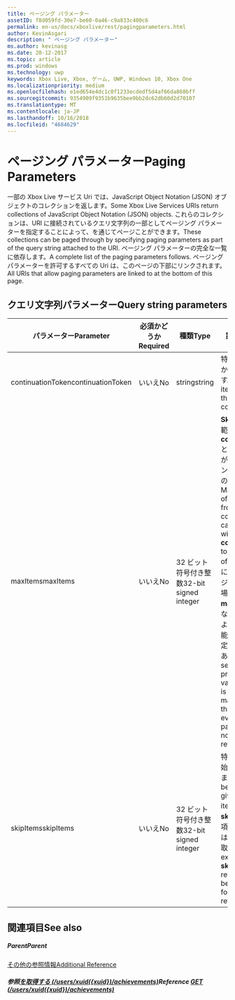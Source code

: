 ```yaml
---
title: ページング パラメーター
assetID: f8d059fd-30e7-be60-0a46-c9a833c400c6
permalink: en-us/docs/xboxlive/rest/pagingparameters.html
author: KevinAsgari
description: " ページング パラメーター"
ms.author: kevinasg
ms.date: 20-12-2017
ms.topic: article
ms.prod: windows
ms.technology: uwp
keywords: Xbox Live, Xbox, ゲーム, UWP, Windows 10, Xbox One
ms.localizationpriority: medium
ms.openlocfilehash: e1ed654e4dc1c0f1233ecdedf5d4af66da868bff
ms.sourcegitcommit: 9354909f9351b9635bee9bb2dc62db60d2d70107
ms.translationtype: MT
ms.contentlocale: ja-JP
ms.lasthandoff: 10/16/2018
ms.locfileid: "4684629"
---
```

# <a name="paging-parameters"></a><span data-ttu-id="dfbd5-104">ページング パラメーター</span><span class="sxs-lookup"><span data-stu-id="dfbd5-104">Paging Parameters</span></span>
 
<span data-ttu-id="dfbd5-105">一部の Xbox Live サービス Uri では、JavaScript Object Notation (JSON) オブジェクトのコレクションを返します。</span><span class="sxs-lookup"><span data-stu-id="dfbd5-105">Some Xbox Live Services URIs return collections of JavaScript Object Notation (JSON) objects.</span></span> <span data-ttu-id="dfbd5-106">これらのコレクションは、URI に接続されているクエリ文字列の一部としてページング パラメーターを指定することによって、を通じてページことができます。</span><span class="sxs-lookup"><span data-stu-id="dfbd5-106">These collections can be paged through by specifying paging parameters as part of the query string attached to the URI.</span></span> <span data-ttu-id="dfbd5-107">ページング パラメーターの完全な一覧に依存します。</span><span class="sxs-lookup"><span data-stu-id="dfbd5-107">A complete list of the paging parameters follows.</span></span> <span data-ttu-id="dfbd5-108">ページング パラメーターを許可するすべての Uri は、このページの下部にリンクされます。</span><span class="sxs-lookup"><span data-stu-id="dfbd5-108">All URIs that allow paging parameters are linked to at the bottom of this page.</span></span>
 
<a id="ID4E2"></a>

 
## <a name="query-string-parameters"></a><span data-ttu-id="dfbd5-109">クエリ文字列パラメーター</span><span class="sxs-lookup"><span data-stu-id="dfbd5-109">Query string parameters</span></span> 
 
| <span data-ttu-id="dfbd5-110">パラメーター</span><span class="sxs-lookup"><span data-stu-id="dfbd5-110">Parameter</span></span>| <span data-ttu-id="dfbd5-111">必須かどうか</span><span class="sxs-lookup"><span data-stu-id="dfbd5-111">Required</span></span>| <span data-ttu-id="dfbd5-112">種類</span><span class="sxs-lookup"><span data-stu-id="dfbd5-112">Type</span></span>| <span data-ttu-id="dfbd5-113">説明</span><span class="sxs-lookup"><span data-stu-id="dfbd5-113">Description</span></span>| 
| --- | --- | --- | --- | 
| <span data-ttu-id="dfbd5-114">continuationToken</span><span class="sxs-lookup"><span data-stu-id="dfbd5-114">continuationToken</span></span>| <span data-ttu-id="dfbd5-115">いいえ</span><span class="sxs-lookup"><span data-stu-id="dfbd5-115">No</span></span>| <span data-ttu-id="dfbd5-116">string</span><span class="sxs-lookup"><span data-stu-id="dfbd5-116">string</span></span>| <span data-ttu-id="dfbd5-117">特定の継続トークンから項目を返します。</span><span class="sxs-lookup"><span data-stu-id="dfbd5-117">Return the items starting at the given continuation token.</span></span> | 
| <span data-ttu-id="dfbd5-118">maxItems</span><span class="sxs-lookup"><span data-stu-id="dfbd5-118">maxItems</span></span>| <span data-ttu-id="dfbd5-119">いいえ</span><span class="sxs-lookup"><span data-stu-id="dfbd5-119">No</span></span>| <span data-ttu-id="dfbd5-120">32 ビット符号付き整数</span><span class="sxs-lookup"><span data-stu-id="dfbd5-120">32-bit signed integer</span></span>| <span data-ttu-id="dfbd5-121"><b>SkipItems</b>と項目の範囲を返す<b>continuationToken</b>と組み合わせることができるコレクションから返される項目の最大数。</span><span class="sxs-lookup"><span data-stu-id="dfbd5-121">Maximum number of items to return from the collection, which can be combined with <b>skipItems</b> and <b>continuationToken</b> to return a range of items.</span></span> <span data-ttu-id="dfbd5-122">サービスに結果の最後のページが返されていない場合でもは<b>maxItems</b>が存在しないと、 <b>maxItems</b>より少ないを返す可能性がある場合、既定値を提供可能性があります。</span><span class="sxs-lookup"><span data-stu-id="dfbd5-122">The service may provide a default value if <b>maxItems</b> is not present, and may return fewer than <b>maxItems</b>, even if the last page of results has not yet been returned.</span></span> | 
| <span data-ttu-id="dfbd5-123">skipItems</span><span class="sxs-lookup"><span data-stu-id="dfbd5-123">skipItems</span></span>| <span data-ttu-id="dfbd5-124">いいえ</span><span class="sxs-lookup"><span data-stu-id="dfbd5-124">No</span></span>| <span data-ttu-id="dfbd5-125">32 ビット符号付き整数</span><span class="sxs-lookup"><span data-stu-id="dfbd5-125">32-bit signed integer</span></span>| <span data-ttu-id="dfbd5-126">特定の項目数後から始まって項目を返します。</span><span class="sxs-lookup"><span data-stu-id="dfbd5-126">Return items beginning after the given number of items.</span></span> <span data-ttu-id="dfbd5-127">たとえば、 <b>skipItems =「3」</b>項目を取得以降では、4 番目の項目を取得します。</span><span class="sxs-lookup"><span data-stu-id="dfbd5-127">For example, <b>skipItems="3"</b> will retrieve items beginning with the fourth item retrieved.</span></span> | 
  
<a id="ID4EDD"></a>

 
## <a name="see-also"></a><span data-ttu-id="dfbd5-128">関連項目</span><span class="sxs-lookup"><span data-stu-id="dfbd5-128">See also</span></span>
 
<a id="ID4EFD"></a>

 
##### <a name="parent"></a><span data-ttu-id="dfbd5-129">Parent</span><span class="sxs-lookup"><span data-stu-id="dfbd5-129">Parent</span></span>  

[<span data-ttu-id="dfbd5-130">その他の参照情報</span><span class="sxs-lookup"><span data-stu-id="dfbd5-130">Additional Reference</span></span>](atoc-xboxlivews-reference-additional.md)

  
<a id="ID4ERD"></a>

 
##### <a name="reference--get-usersxuidxuidachievementsuriachievementsuri-achievementsusersxuidachievementsgetv2md"></a><span data-ttu-id="dfbd5-131">参照[を取得する (/users/xuid({xuid})/achievements)](../uri/achievements/uri-achievementsusersxuidachievementsgetv2.md)</span><span class="sxs-lookup"><span data-stu-id="dfbd5-131">Reference  [GET (/users/xuid({xuid})/achievements)](../uri/achievements/uri-achievementsusersxuidachievementsgetv2.md)</span></span>

   